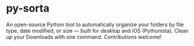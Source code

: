 # py-sorta
An open-source Python tool to automatically organize your folders by file type, date modified, or size — built for desktop and iOS (Pythonista). Clean up your Downloads with one command. Contributions welcome!
